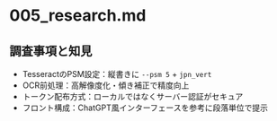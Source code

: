 # 005_research.md

## 調査事項と知見

- TesseractのPSM設定：縦書きに `--psm 5` + `jpn_vert`
- OCR前処理：高解像度化・傾き補正で精度向上
- トークン配布方式：ローカルではなくサーバー認証がセキュア
- フロント構成：ChatGPT風インターフェースを参考に段落単位で提示
